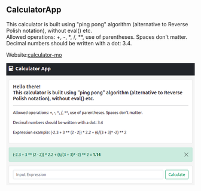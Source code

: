 ## CalculatorApp
This calculator is built using "ping pong" algorithm (alternative to Reverse Polish notation), without eval() etc.\
Allowed operations: +, -, *, /, **, use of parentheses.  Spaces don't matter.\
Decimal numbers should be written with a dot: 3.4.

Website:[calculator-mo](https://calculator-mo.herokuapp.com/)

![image](https://github.com/anvandev/Calculator/blob/master/static/img/img.png)
